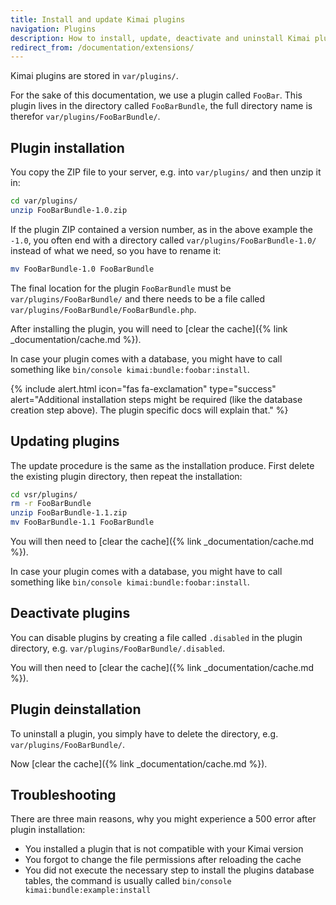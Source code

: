 ```yaml
---
title: Install and update Kimai plugins
navigation: Plugins
description: How to install, update, deactivate and uninstall Kimai plugins 
redirect_from: /documentation/extensions/
---
```


Kimai plugins are stored in `var/plugins/`.

For the sake of this documentation, we use a plugin called `FooBar`. 
This plugin lives in the directory called `FooBarBundle`, the full directory name is therefor `var/plugins/FooBarBundle/`.

## Plugin installation

You copy the ZIP file to your server, e.g. into `var/plugins/` and then unzip it in:
```bash
cd var/plugins/
unzip FooBarBundle-1.0.zip
```

If the plugin ZIP contained a version number, as in the above example the `-1.0`, you often end with a directory 
called `var/plugins/FooBarBundle-1.0/` instead of what we need, so you have to rename it:
```bash
mv FooBarBundle-1.0 FooBarBundle
```

The final location for the plugin `FooBarBundle` must be `var/plugins/FooBarBundle/` and there needs to be a file called `var/plugins/FooBarBundle/FooBarBundle.php`.

After installing the plugin, you will need to [clear the cache]({% link _documentation/cache.md %}).

In case your plugin comes with a database, you might have to call something like `bin/console kimai:bundle:foobar:install`.

{% include alert.html icon="fas fa-exclamation" type="success" alert="Additional installation steps might be required (like the database creation step above). The plugin specific docs will explain that." %}

## Updating plugins

The update procedure is the same as the installation produce. First delete the existing plugin directory, then repeat the installation:

```bash
cd vsr/plugins/
rm -r FooBarBundle
unzip FooBarBundle-1.1.zip
mv FooBarBundle-1.1 FooBarBundle
```

You will then need to [clear the cache]({% link _documentation/cache.md %}). 

In case your plugin comes with a database, you might have to call something like `bin/console kimai:bundle:foobar:install`.

## Deactivate plugins

You can disable plugins by creating a file called `.disabled` in the plugin directory, e.g. `var/plugins/FooBarBundle/.disabled`.

You will then need to [clear the cache]({% link _documentation/cache.md %}).

## Plugin deinstallation

To uninstall a plugin, you simply have to delete the directory, e.g. `var/plugins/FooBarBundle/`.

Now [clear the cache]({% link _documentation/cache.md %}).

## Troubleshooting

There are three main reasons, why you might experience a 500 error after plugin installation:

- You installed a plugin that is not compatible with your Kimai version
- You forgot to change the file permissions after reloading the cache
- You did not execute the necessary step to install the plugins database tables, the command is usually called `bin/console kimai:bundle:example:install` 
